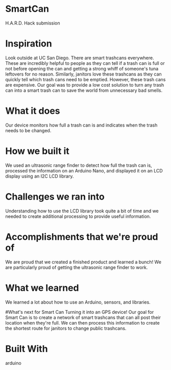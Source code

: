# SmartCan
H.A.R.D. Hack submission

# Inspiration
Look outside at UC San Diego. There are smart trashcans everywhere. These are incredibly helpful to people as they can tell if a trash can is full or not before opening the can and getting a strong whiff of someone's tuna leftovers for no reason. Similarly, janitors love these trashcans as they can quickly tell which trash cans need to be emptied. However, these trash cans are expensive. Our goal was to provide a low cost solution to turn any trash can into a smart trash can to save the world from unnecessary bad smells.

# What it does
Our device monitors how full a trash can is and indicates when the trash needs to be changed.

# How we built it
We used an ultrasonic range finder to detect how full the trash can is, processed the information on an Arduino Nano, and displayed it on an LCD display using an I2C LCD library.

# Challenges we ran into
Understanding how to use the LCD library took quite a bit of time and we needed to create additional processing to provide useful information.

# Accomplishments that we're proud of
We are proud that we created a finished product and learned a bunch! We are particularly proud of getting the ultrasonic range finder to work.

# What we learned
We learned a lot about how to use an Arduino, sensors, and libraries.

#What's next for Smart Can
Turning it into an GPS device! Our goal for Smart Can is to create a network of smart trashcans that can all post their location when they're full. We can then process this information to create the shortest route for janitors to change public trashcans.

# Built With
arduino
